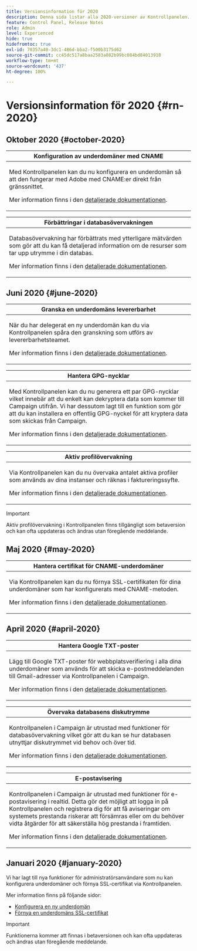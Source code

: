 ```yaml
---
title: Versionsinformation för 2020
description: Denna sida listar alla 2020-versioner av Kontrollpanelen.
feature: Control Panel, Release Notes
role: Admin
level: Experienced
hide: true
hidefromtoc: true
exl-id: 70357a40-3dc1-486d-bba2-f500b3175d62
source-git-commit: cc45dc517a8baa2583a082b99bc084bd84013918
workflow-type: tm+mt
source-wordcount: '437'
ht-degree: 100%

---
```


# Versionsinformation för 2020 {#rn-2020}

## Oktober 2020 {#october-2020}

<table>
<thead>
<tr>
<th><strong>Konfiguration av underdomäner med CNAME</strong><br/></th>
</tr>
</thead>
<tbody>
<tr>
<td>
<p>Med Kontrollpanelen kan du nu konfigurera en underdomän så att den fungerar med Adobe med CNAME:er direkt från gränssnittet.</p><p>Mer information finns i den <a href="../subdomains-certificates/using/setting-up-new-subdomain.md">detaljerade dokumentationen</a>.</p>
</td>
</tr>
</tbody>
</table>

<table>
<thead>
<tr>
<th><strong>Förbättringar i databasövervakningen</strong><br/></th>
</tr>
</thead>
<tbody>
<tr>
<td>
<p>Databasövervakning har förbättrats med ytterligare mätvärden som gör att du kan få detaljerad information om de resurser som tar upp utrymme i din databas.</p><p>Mer information finns i den <a href="../performance-monitoring/using/database-monitoring.md">detaljerade dokumentationen</a>.</p>
</td>
</tr>
</tbody>
</table>

## Juni 2020 {#june-2020}

<table>
<thead>
<tr>
<th><strong>Granska en underdomäns levererbarhet</strong><br/></th>
</tr>
</thead>
<tbody>
<tr>
<td>
<p>När du har delegerat en ny underdomän kan du via Kontrollpanelen spåra den granskning som utförs av levererbarhetsteamet.</p><p>Mer information finns i den <a href="../subdomains-certificates/using/setting-up-new-subdomain.md">detaljerade dokumentationen</a>.</p>
</td>
</tr>
</tbody>
</table>

<table>
<thead>
<tr>
<th><strong>Hantera GPG-nycklar</strong><br/></th>
</tr>
</thead>
<tbody>
<tr>
<td>
<p>Med Kontrollpanelen kan du nu generera ett par GPG-nycklar vilket innebär att du enkelt kan dekryptera data som kommer till Campaign utifrån. Vi har dessutom lagt till en funktion som gör att du kan installera en offentlig GPG-nyckel för att kryptera data som skickas från Campaign.</p><p>Mer information finns i den <a href="../instances-settings/using/gpg-keys-management.md">detaljerade dokumentationen</a>.</p>
</td>
</tr>
</tbody>
</table>

<table>
<thead>
<tr>
<th><strong>Aktiv profilövervakning</strong><br/></th>
</tr>
</thead>
<tbody>
<tr>
<td>
<p>Via Kontrollpanelen kan du nu övervaka antalet aktiva profiler som används av dina instanser och räknas i faktureringssyfte.</p><p>Mer information finns i den <a href="../performance-monitoring/using/active-profiles-monitoring.md">detaljerade dokumentationen</a>.</p>
</td>
</tr>
</tbody>
</table>

>[!IMPORTANT]
>
>Aktiv profilövervakning i Kontrollpanelen finns tillgängligt som betaversion och kan ofta uppdateras och ändras utan föregående meddelande.

## Maj 2020 {#may-2020}

<table>
<thead>
<tr>
<th><strong>Hantera certifikat för CNAME-underdomäner</strong><br/></th>
</tr>
</thead>
<tbody>
<tr>
<td>
<p>Via Kontrollpanelen kan du nu förnya SSL-certifikaten för dina underdomäner som har konfigurerats med CNAME-metoden.</p><p>Mer information finns i den <a href="../subdomains-certificates/using/renewing-subdomain-certificate.md">detaljerade dokumentationen</a>.</p>
</td>
</tr>
</tbody>
</table>

## April 2020 {#april-2020}

<table>
<thead>
<tr>
<th><strong>Hantera Google TXT-poster</strong><br/></th>
</tr>
</thead>
<tbody>
<tr>
<td>
<p>Lägg till Google TXT-poster för webbplatsverifiering i alla dina underdomäner som används för att skicka e-postmeddelanden till Gmail-adresser via Kontrollpanelen i Campaign.</p><p>Mer information finns i den <a href="../subdomains-certificates/using/managing-txt-records.md">detaljerade dokumentationen</a>.</p>
</td>
</tr>
</tbody>
</table>

<table>
<thead>
<tr>
<th><strong>Övervaka databasens diskutrymme</strong><br/></th>
</tr>
</thead>
<tbody>
<tr>
<td>
<p>Kontrollpanelen i Campaign är utrustad med funktioner för databasövervakning vilket gör att du kan se hur databasen utnyttjar diskutrymmet vid behov och över tid.</p><p>Mer information finns i den <a href="../performance-monitoring/using/database-monitoring.md">detaljerade dokumentationen</a>.</p>
</td>
</tr>
</tbody>
</table>

<table>
<thead>
<tr>
<th><strong>E-postavisering</strong><br/></th>
</tr>
</thead>
<tbody>
<tr>
<td>
<p>Kontrollpanelen i Campaign är utrustad med funktioner för e-postavisering i realtid. Detta gör det möjligt att logga in på Kontrollpanelen och registrera dig för att få aviseringar om systemets prestanda riskerar att försämras eller om du behöver vidta åtgärder för att säkerställa hög prestanda i framtiden.</p><p>Mer information finns i den <a href="../performance-monitoring/using/email-alerting.md">detaljerade dokumentationen</a>.</p>
</td>
</tr>
</tbody>
</table>

## Januari 2020 {#january-2020}

Vi har lagt till nya funktioner för administratörsanvändare som nu kan konfigurera underdomäner och förnya SSL-certifikat via Kontrollpanelen.

Mer information finns på följande sidor:
* [Konfigurera en ny underdomän](../subdomains-certificates/using/setting-up-new-subdomain.md)
* [Förnya en underdomäns SSL-certifikat](../subdomains-certificates/using/renewing-subdomain-certificate.md)

>[!IMPORTANT]
>
>Funktionerna kommer att finnas i betaversionen och kan ofta uppdateras och ändras utan föregående meddelande.
